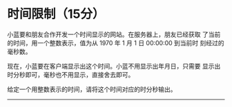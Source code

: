 # 时间限制（15分）
小蓝要和朋友合作开发一个时间显示的网站。在服务器上，朋友已经获取 了当前的时间，用一个整数表示，值为从 1970 年 1 月 1 日 00:00:00 到当前时 刻经过的毫秒数。

现在，小蓝要在客户端显示出这个时间。小蓝不用显示出年月日，只需要 显示出时分秒即可，毫秒也不用显示，直接舍去即可。

给定一个用整数表示的时间，请将这个时间对应的时分秒输出。

---






